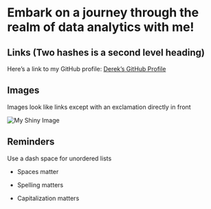 # Embark on a journey through the realm of data analytics with me!

## Links (Two hashes is a second level heading)

Here’s a link to my GitHub profile: [Derek’s GitHub Profile](https://github.com/dgraves4)

## Images

Images look like links except with an exclamation directly in front

![My Shiny Image](https://raw.githubusercontent.com/denisecase/pyshiny-penguins-dashboard-express/main/images/LocalAppRunning.JPG)

## Reminders

Use a dash space for unordered lists

- Spaces matter

- Spelling matters

- Capitalization matters
